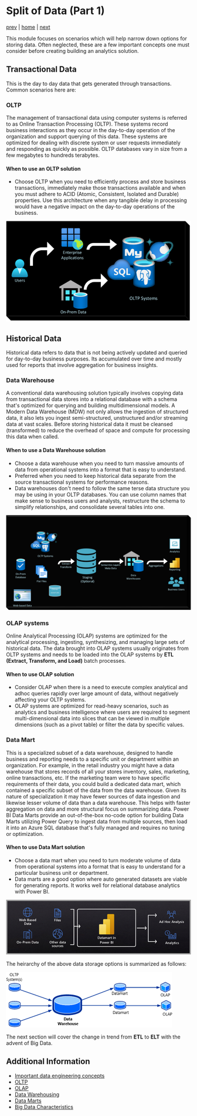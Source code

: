 # Split of Data (Part 1)

[prev](./dataoperations.md) | [home](./introduction.md)  | [next](./splitofdata2.md)

This module focuses on scenarios which will help narrow down options for storing data. Often neglected, these are a few important concepts one must consider before creating building an analytics solution.

## Transactional Data
This is the day to day data that gets generated through transactions. Common scenarios here are:

### OLTP

The management of transactional data using computer systems is referred to as Online Transaction Processing (OLTP). These systems record business interactions as they occur in the day-to-day operation of the organization and support querying of this data. These systems are optimized for dealing with discrete system or user requests immediately and responding as quickly as possible. OLTP databases vary in size from a few megabytes to hundreds terabytes.

#### When to use an OLTP solution

* Choose OLTP when you need to efficiently process and store business transactions, immediately make those transactions available and when you must adhere to ACID (Atomic, Consistent, Isolated and Durable) properties. Use this architecture when any tangible delay in processing would have a negative impact on the day-to-day operations of the business.

![OLTP](/images/OLTP.png)

## Historical Data

Historical data refers to data that is not being actively updated and queried for day-to-day business purposes. Its accumulated over time and mostly used for reports that involve aggregation for business insights. 

### Data Warehouse

A conventional data warehousing solution typically involves copying data from transactional data stores into a relational database with a schema that's optimized for querying and building multidimensional models. A Modern Data Warehouse (MDW) not only allows the ingestion of structured data, it also lets you ingest semi-structured, unstructured and/or streaming data at vast  scales. 
Before storing historical data it must be cleansed (transformed) to reduce the overhead of space and compute for processing this data when called. 

#### When to use a Data Warehouse solution

* Choose a data warehouse when you need to turn massive amounts of data from operational systems into a format that is easy to understand. 
* Preferred when you need to keep historical data separate from the source transactional systems for performance reasons.
* Data warehouses don't need to follow the same terse data structure you may be using in your OLTP databases. You can use column names that make sense to business users and analysts, restructure the schema to simplify relationships, and consolidate several tables into one.

![Data Warehouse](/images/DataWarehouse.png)

### OLAP systems

Online Analytical Processing (OLAP) systems are optimized for the analytical processing, ingesting, synthesizing, and managing large sets of historical data. The data brought into OLAP systems usually originates from OLTP systems and needs to be loaded into the OLAP systems by **ETL (Extract, Transform, and Load)** batch processes.</br>

#### When to use OLAP solution

* Consider OLAP when there is a need to execute complex analytical and adhoc queries rapidly over large amount of data, without negatively affecting your OLTP systems.
* OLAP systems are optimized for read-heavy scenarios, such as analytics and business intelligence where users are required to segment multi-dimensional data into slices that can be viewed in multiple dimensions (such as a pivot table) or filter the data by specific values.

### Data Mart

This is a specialized subset of a data warehouse, designed to handle business and reporting needs to a specific unit or department within an organization. For example, in the retail industry you might have a data warehouse that stores records of all your stores inventory, sales, marketing, online transactions, etc. If the marketing team were to have specific requirements of their data, you could build a dedicated data mart, which contained a specific subset of the data from the data warehouse. Given its nature of specialization it may have fewer sources of data ingestion and likewise lesser volume of data than a data warehouse. This helps with faster aggregation on data and more structural focus on summarizing data. 
Power BI Data Marts provide an out-of-the-box no-code option for building Data Marts utilizing Power Query to ingest data from multiple sources, then load it into an Azure SQL database that's fully managed and requires no tuning or optimization. 

#### When to use Data Mart solution

* Choose a data mart when you need to turn moderate volume of data from operational systems into a format that is easy to understand for a particular business unit or department.
* Data marts are a good option where auto generated datasets are viable for generating reports. It works well for relational database analytics with Power BI.

![Data Mart](/images/DataMarts.png)

The heirarchy of the above data storage options is summarized as follows:

![Data Hierarchy](/images/DataHeirarchyOLTPtoOLAP.png)

The next section will cover the change in trend from **ETL** to **ELT** with the advent of Big Data.

## Additional Information

* [Important data engineering concepts](https://learn.microsoft.com/training/modules/introduction-to-data-engineering-azure/4-common-patterns-azure-data-engineering)
* [OLTP](https://learn.microsoft.com/azure/architecture/data-guide/relational-data/online-transaction-processing)
* [OLAP](https://learn.microsoft.com/azure/architecture/data-guide/relational-data/online-analytical-processing)
* [Data Warehousing](https://learn.microsoft.com/azure/architecture/data-guide/relational-data/data-warehousing)
* [Data Marts](https://learn.microsoft.com/power-bi/transform-model/datamarts/datamarts-overview)
* [Big Data Characteristics](https://www.teradata.com/Glossary/What-are-the-5-V-s-of-Big-Data#:~:text=Big%20data%20is%20a%20collection,variety%2C%20velocity%2C%20and%20veracity)
